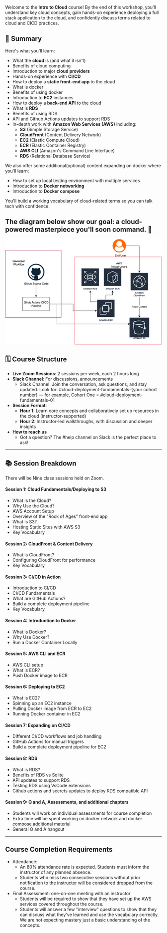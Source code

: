 Welcome to the **Intro to Cloud** course! By the end of this workshop, you'll understand key cloud concepts, gain hands-on experience deploying a full stack application to the cloud, 
and confidently discuss terms related to cloud and CICD practices. 


## 📝 Summary

Here's what you'll learn:

- What the **cloud** is (and what it isn't)
- Benefits of cloud computing
- Introduction to major **cloud providers**
- Hands-on experience with **CI/CD**
- How to deploy a **static front-end app** to the cloud
- What is docker 
- Benefits of using docker
- Introduction to **EC2** instances
- How to deploy a **back-end API** to the cloud
- What is **RDS** 
- Benefits of using RDS
- API and Github Actions updates to support RDS
- In-depth work with **Amazon Web Services (AWS)** including:
    - **S3** (Simple Storage Service)
    - **CloudFront** (Content Delivery Network)
    - **EC2** (Elastic Compute Cloud)
    - **ECR** (Elastic Container Registry)
    - **AWS CLI** (Amazon's Command Line Interface)
    - **RDS** (Relational Database Service)


We also offer some additional(optional) content expanding on docker where you'll learn:

- How to set up local testing environment with multiple services
- Introduction to **Docker networking**
- Introduction to **Docker compose**

You'll build a working vocabulary of cloud-related terms so you can talk tech with confidence.

## The diagram below show our goal: a cloud-powered masterpiece you'll soon command. 🚀
<img width=700 src="../../../public/assets/workshopOverview.png"/>


## 🗓️ Course Structure

- **Live Zoom Sessions**: 2 sessions per week, each 2 hours long
- **Slack Channel**: For discussions, announcements 
    - Slack Channel: Join the conversation, ask questions, and stay updated.
    Look for: #cloud-deployment-fundamentals-{your cohort number} — for example, Cohort One = #cloud-deployment-fundamentals-01
- **Session Format**:
  - **Hour 1**: Learn core concepts and collaboratively set up resources in the cloud (instructor-supported)
  - **Hour 2**: Instructor-led walkthroughs, with discussion and deeper insights
- **How to reach us**
  - Got a question? The #help channel on Slack is the perfect place to ask!

---
## 📚 Session Breakdown

There will be Nine class sessions held on Zoom.


#### Session 1: Cloud Fundamentals/Deploying to S3
- What is the Cloud?
- Why Use the Cloud?
- AWS Account Setup
- Overview of the "Rock of Ages" front-end app
- What is S3?
- Hosting Static Sites with AWS S3
- Key Vocabulary

#### Session 2: CloudFront & Content Delivery
- What is CloudFront?
- Configuring CloudFront for performance
- Key Vocabulary

#### Session 3: CI/CD in Action
- Introduction to CI/CD
- CI/CD Fundamentals
- What are GitHub Actions?
- Build a complete deployment pipeline
- Key Vocabulary

#### Session 4: Introduction to Docker
- What is Docker?
- Why Use Docker?
- Run a Docker Container Locally

#### Session 5: AWS CLI and ECR
- AWS CLI setup
- What is ECR?
- Push Docker image to ECR

#### Session 6: Deploying to EC2
- What is EC2?
- Spinning up an EC2 instance
- Pulling Docker image from ECR to EC2
- Running Docker container in EC2

#### Session 7: Expanding on CI/CD
- Different CI/CD workflows and job handling
- GitHub Actions for manual triggers 
- Build a complete deployment pipeline for EC2 

#### Session 8: RDS
- What is RDS?
- Benefits of RDS vs Sqlite
- API updates to support RDS
- Testing RDS using VsCode extensions
- Github actions and secrets updates to deploy RDS compatible API

#### Session 9: Q and A, Assessments, and additional chapters
- Students will work on individual assessments for course completion
- Extra time will be spent working on docker network and docker compose additional material
- General Q and A hangout

---

## Course Completion Requirements
- Attendance:  
    - An 80% attendance rate is expected. Students must inform the instructor of any planned absence. 
    - Students who miss two consecutive sessions without prior notification to the instructor will be considered dropped from the course. 
- Final Assessment: one-on-one meeting with an instructor
    - Students will be required to show that they have set up the AWS services covered throughout the course. 
    - Students will answer a few "interview" questions to show that they can discuss what they've learned and use the vocabulary correctly. We are not expecting mastery just a basic understanding of the concepts. 


